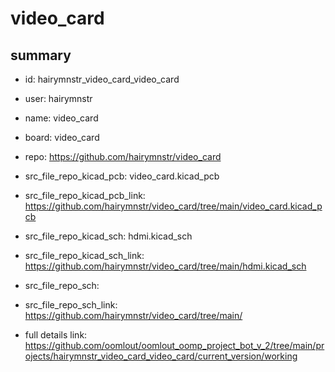 # video_card
 
## summary 
* id: hairymnstr_video_card_video_card
* user: hairymnstr
* name: video_card
* board: video_card
* repo: https://github.com/hairymnstr/video_card
* src_file_repo_kicad_pcb: video_card.kicad_pcb
* src_file_repo_kicad_pcb_link: https://github.com/hairymnstr/video_card/tree/main/video_card.kicad_pcb
* src_file_repo_kicad_sch: hdmi.kicad_sch
* src_file_repo_kicad_sch_link: https://github.com/hairymnstr/video_card/tree/main/hdmi.kicad_sch

* src_file_repo_sch: 
* src_file_repo_sch_link: https://github.com/hairymnstr/video_card/tree/main/
* full details link: https://github.com/oomlout/oomlout_oomp_project_bot_v_2/tree/main/projects/hairymnstr_video_card_video_card/current_version/working  







